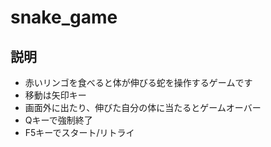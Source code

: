 # snake_game
## 説明
- 赤いリンゴを食べると体が伸びる蛇を操作するゲームです
- 移動は矢印キー
- 画面外に出たり、伸びた自分の体に当たるとゲームオーバー
- Qキーで強制終了
- F5キーでスタート/リトライ
